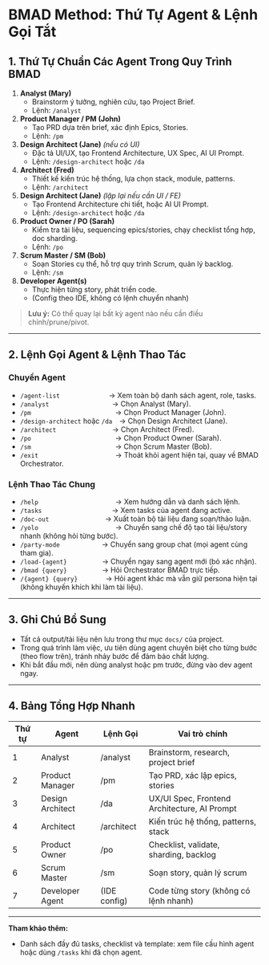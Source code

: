 # BMAD Method: Thứ Tự Agent & Lệnh Gọi Tắt

## 1. Thứ Tự Chuẩn Các Agent Trong Quy Trình BMAD

1. **Analyst (Mary)**  
   - Brainstorm ý tưởng, nghiên cứu, tạo Project Brief.  
   - Lệnh: `/analyst`
2. **Product Manager / PM (John)**  
   - Tạo PRD dựa trên brief, xác định Epics, Stories.
   - Lệnh: `/pm`
3. **Design Architect (Jane)** *(nếu có UI)*  
   - Đặc tả UI/UX, tạo Frontend Architecture, UX Spec, AI UI Prompt.
   - Lệnh: `/design-architect` hoặc `/da`
4. **Architect (Fred)**  
   - Thiết kế kiến trúc hệ thống, lựa chọn stack, module, patterns.
   - Lệnh: `/architect`
5. **Design Architect (Jane)** *(lặp lại nếu cần UI / FE)*  
   - Tạo Frontend Architecture chi tiết, hoặc AI UI Prompt.
   - Lệnh: `/design-architect` hoặc `/da`
6. **Product Owner / PO (Sarah)**  
   - Kiểm tra tài liệu, sequencing epics/stories, chạy checklist tổng hợp, doc sharding.
   - Lệnh: `/po`
7. **Scrum Master / SM (Bob)**  
   - Soạn Stories cụ thể, hỗ trợ quy trình Scrum, quản lý backlog.
   - Lệnh: `/sm`
8. **Developer Agent(s)**  
   - Thực hiện từng story, phát triển code.
   - (Config theo IDE, không có lệnh chuyển nhanh)

> **Lưu ý:** Có thể quay lại bất kỳ agent nào nếu cần điều chỉnh/prune/pivot.

---

## 2. Lệnh Gọi Agent & Lệnh Thao Tác

### Chuyển Agent

- `/agent-list`       → Xem toàn bộ danh sách agent, role, tasks.
- `/analyst`         → Chọn Analyst (Mary).
- `/pm`            → Chọn Product Manager (John).
- `/design-architect` hoặc `/da` → Chọn Design Architect (Jane).
- `/architect`        → Chọn Architect (Fred).
- `/po`            → Chọn Product Owner (Sarah).
- `/sm`            → Chọn Scrum Master (Bob).
- `/exit`           → Thoát khỏi agent hiện tại, quay về BMAD Orchestrator.

### Lệnh Thao Tác Chung

- `/help`           → Xem hướng dẫn và danh sách lệnh.
- `/tasks`          → Xem tasks của agent đang active.
- `/doc-out`        → Xuất toàn bộ tài liệu đang soạn/thảo luận.
- `/yolo`           → Chuyển sang chế độ tạo tài liệu/story nhanh (không hỏi từng bước).
- `/party-mode`      → Chuyển sang group chat (mọi agent cùng tham gia).
- `/load-{agent}`     → Chuyển ngay sang agent mới (bỏ xác nhận).
- `/bmad {query}`     → Hỏi Orchestrator BMAD trực tiếp.
- `/{agent} {query}`    → Hỏi agent khác mà vẫn giữ persona hiện tại (không khuyến khích khi làm tài liệu).

---

## 3. Ghi Chú Bổ Sung

- Tất cả output/tài liệu nên lưu trong thư mục `docs/` của project.
- Trong quá trình làm việc, ưu tiên dùng agent chuyên biệt cho từng bước (theo flow trên), tránh nhảy bước để đảm bảo chất lượng.
- Khi bắt đầu mới, nên dùng analyst hoặc pm trước, đừng vào dev agent ngay.

---

## 4. Bảng Tổng Hợp Nhanh

| Thứ tự | Agent             | Lệnh Gọi    | Vai trò chính                                |
|--------|-------------------|-------------|----------------------------------------------|
| 1      | Analyst           | /analyst    | Brainstorm, research, project brief          |
| 2      | Product Manager   | /pm         | Tạo PRD, xác lập epics, stories              |
| 3      | Design Architect  | /da         | UX/UI Spec, Frontend Architecture, AI Prompt |
| 4      | Architect         | /architect  | Kiến trúc hệ thống, patterns, stack          |
| 5      | Product Owner     | /po         | Checklist, validate, sharding, backlog       |
| 6      | Scrum Master      | /sm         | Soạn story, quản lý scrum                    |
| 7      | Developer Agent   | (IDE config)| Code từng story (không có lệnh nhanh)        |

---

**Tham khảo thêm:**  
- Danh sách đầy đủ tasks, checklist và template: xem file cấu hình agent hoặc dùng `/tasks` khi đã chọn agent.
